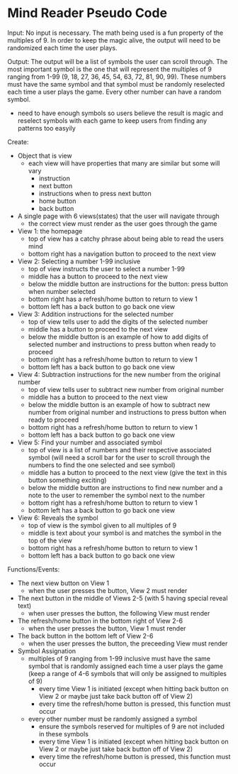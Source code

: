 # Mind Reader Pseudo Code
Input: No input is necessary. The math being used is a fun property of the multiples of 9. In order to keep the magic alive, the output will need to be randomized each time the user plays.

Output: The output will be a list of symbols the user can scroll through. The most important symbol is the one that will represent the multiples of 9 ranging from 1-99 (9, 18, 27, 36, 45, 54, 63, 72, 81, 90, 99). These numbers must have the same symbol and that symbol must be randomly reselected each time a user plays the game. Every other number can have a random symbol.
- need to have enough symbols so users believe the result is magic and reselect symbols with each game to keep users from finding any patterns too easyily 

Create:
- Object that is view
    - each view will have properties that many are similar but some will vary
        - instruction 
        - next button
        - instructions when to press next button
        - home button
        - back button
- A single page with 6 views(states) that the user will navigate through
    - the correct view must render as the user goes through the game 
- View 1: the homepage
    - top of view has a catchy phrase about being able to read the users mind
    - bottom right has a navigation button to proceed to the next view
- View 2: Selecting a number 1-99 inclusive
    - top of view instructs the user to select a number 1-99
    - middle has a button to proceed to the next view
    - below the middle button are instructions for the button: press button when number selected
    - bottom right has a refresh/home button to return to view 1
    - bottom left has a back button to go back one view
- View 3: Addition instructions for the selected number
    - top of view tells user to add the digits of the selected number
    - middle has a button to proceed to the next view
    - below the middle button is an example of how to add digits of selected number and instructions to press button when ready to proceed
    - bottom right has a refresh/home button to return to view 1
    - bottom left has a back button to go back one view
- View 4: Subtraction instructions for the new number from the original number
    - top of view tells user to subtract new number from original number
    - middle has a button to proceed to the next view
    - below the middle button is an example of how to subtract new number from original number and instructions to press button when ready to proceed
    - bottom right has a refresh/home button to return to view 1
    - bottom left has a back button to go back one view
- View 5: Find your number and associated symbol
    - top of view is a list of numbers and their respective associated symbol (will need a scroll bar for the user to scroll through the numbers to find the one selected and see symbol)
    - middle has a button to proceed to the next view (give the text in this button something exciting)
    - below the middle button are instructions to find new number and a note to the user to remember the symbol next to the number
    - bottom right has a refresh/home button to return to view 1
    - bottom left has a back button to go back one view
- View 6: Reveals the symbol
    - top of view is the symbol given to all multiples of 9
    - middle is text about your symbol is and matches the symbol in the top of the view
    - bottom right has a refresh/home button to return to view 1
    - bottom left has a back button to go back one view

Functions/Events: 
- The next view button on View 1
    - when the user presses the button, View 2 must render
- The next button in the middle of Views 2-5 (with 5 having special reveal text)
    - when user presses the button, the following View must render
- The refresh/home button in the bottom right of View 2-6
    - when the user presses the button, View 1 must render
- The back button in the bottom left of View 2-6
    - when the user presses the button, the preceeding View must render
- Symbol Assignation
    - multiples of 9 ranging from 1-99 inclusive must have the same symbol that is randomly assigned each time a user plays the game (keep a range of 4-6 symbols that will only be assigned to multiples of 9)
        - every time View 1 is initiated (except when hitting back button on View 2 or maybe just take back button off of View 2)
        - every time the refresh/home button is pressed, this function must occur
    - every other number must be randomly assigned a symbol
        - ensure the symbols reserved for multiples of 9 are not included in these symbols
        - every time View 1 is initiated (except when  hitting back button on View 2 or maybe just take back button off of View 2)
        - every time the refresh/home button is pressed, this function must occur